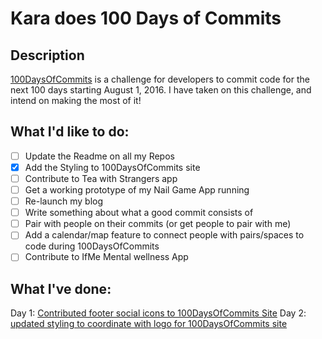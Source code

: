 # Kara does 100 Days of Commits
## Description

[100DaysOfCommits](http://100daysofcommits.github.io) is a challenge for developers to commit code for the next 100 days starting August 1, 2016. I have taken on this challenge, and intend on making the most of it! 

## What I'd like to do:
- [ ] Update the Readme on all my Repos
- [x] Add the Styling to 100DaysOfCommits site
- [ ] Contribute to Tea with Strangers app
- [ ] Get a working prototype of my Nail Game App running
- [ ] Re-launch my blog
- [ ] Write something about what a good commit consists of
- [ ] Pair with people on their commits (or get people to pair with me)
- [ ] Add a calendar/map feature to connect people with pairs/spaces to code during 100DaysOfCommits
- [ ] Contribute to IfMe Mental wellness App

## What I've done:
Day 1: [Contributed footer social icons to 100DaysOfCommits Site](https://github.com/100DaysOfCommits/100DaysOfCommits.github.io/commit/750a3fe59f110d6ca1418b7071021ea25713e00c)
Day 2: [updated styling to coordinate with logo for 100DaysOfCommits site](https://github.com/100DaysOfCommits/100DaysOfCommits.github.io/pull/32/commits/84d612e51f4b46e269238b42b1c8c52762fdecf8)

